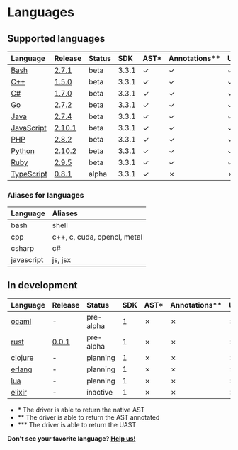 <!-- Code generated by 'make languages' DO NOT EDIT. -->
# Languages

## Supported languages

| Language   | Release | Status | SDK  | AST\* | Annotations\*\* | UAST\*\*\* | Container | Maintainer |
| :--------- | :------ | :----- | :--- | :--- | :------------- | :----- | :-------- | :--------- |
| [Bash](https://github.com/bblfsh/bash-driver) | [2.7.1](https://github.com/bblfsh/bash-driver/releases/tag/v2.7.1) | beta | 3.3.1 | ✓ | ✓ | ✓ | [✓](https://hub.docker.com/r/bblfsh/bash-driver/) | [bzz](https://github.com/bzz) |
| [C++](https://github.com/bblfsh/cpp-driver) | [1.5.0](https://github.com/bblfsh/cpp-driver/releases/tag/v1.5.0) | beta | 3.3.1 | ✓ | ✓ | ✓ | [✓](https://hub.docker.com/r/bblfsh/cpp-driver/) | [ncordon](https://github.com/ncordon) |
| [C#](https://github.com/bblfsh/csharp-driver) | [1.7.0](https://github.com/bblfsh/csharp-driver/releases/tag/v1.7.0) | beta | 3.3.1 | ✓ | ✓ | ✓ | [✓](https://hub.docker.com/r/bblfsh/csharp-driver/) | [dennwc](https://github.com/dennwc) |
| [Go](https://github.com/bblfsh/go-driver) | [2.7.2](https://github.com/bblfsh/go-driver/releases/tag/v2.7.2) | beta | 3.3.1 | ✓ | ✓ | ✓ | [✓](https://hub.docker.com/r/bblfsh/go-driver/) | [dennwc](https://github.com/dennwc) |
| [Java](https://github.com/bblfsh/java-driver) | [2.7.4](https://github.com/bblfsh/java-driver/releases/tag/v2.7.4) | beta | 3.3.1 | ✓ | ✓ | ✓ | [✓](https://hub.docker.com/r/bblfsh/java-driver/) | [ncordon](https://github.com/ncordon) |
| [JavaScript](https://github.com/bblfsh/javascript-driver) | [2.10.1](https://github.com/bblfsh/javascript-driver/releases/tag/v2.10.1) | beta | 3.3.1 | ✓ | ✓ | ✓ | [✓](https://hub.docker.com/r/bblfsh/javascript-driver/) | [kuba--](https://github.com/kuba--) |
| [PHP](https://github.com/bblfsh/php-driver) | [2.8.2](https://github.com/bblfsh/php-driver/releases/tag/v2.8.2) | beta | 3.3.1 | ✓ | ✓ | ✓ | [✓](https://hub.docker.com/r/bblfsh/php-driver/) | [kuba--](https://github.com/kuba--) |
| [Python](https://github.com/bblfsh/python-driver) | [2.10.2](https://github.com/bblfsh/python-driver/releases/tag/v2.10.2) | beta | 3.3.1 | ✓ | ✓ | ✓ | [✓](https://hub.docker.com/r/bblfsh/python-driver/) | [dennwc](https://github.com/dennwc) |
| [Ruby](https://github.com/bblfsh/ruby-driver) | [2.9.5](https://github.com/bblfsh/ruby-driver/releases/tag/v2.9.5) | beta | 3.3.1 | ✓ | ✓ | ✓ | [✓](https://hub.docker.com/r/bblfsh/ruby-driver/) | [bzz](https://github.com/bzz) |
| [TypeScript](https://github.com/bblfsh/typescript-driver) | [0.8.1](https://github.com/bblfsh/typescript-driver/releases/tag/v0.8.1) | alpha | 3.3.1 | ✓ | ✗ | ✗ | [✓](https://hub.docker.com/r/bblfsh/typescript-driver/) | [kuba--](https://github.com/kuba--) |

### Aliases for languages

| Language | Aliases |
| :--- | :--- |
| bash | shell |
| cpp | c++, c, cuda, opencl, metal |
| csharp | c# |
| javascript | js, jsx |

## In development

| Language   | Release | Status | SDK  | AST\* | Annotations\*\* | UAST\*\*\* | Container | Maintainer |
| :--------- | :------ | :----- | :--- | :--- | :------------- | :----- | :-------- | :--------- |
| [ocaml](https://github.com/bblfsh/ocaml-driver) | - | pre-alpha | 1 | ✗ | ✗ | ✗ | ✗ | - |
| [rust](https://github.com/bblfsh/rust-driver) | [0.0.1](https://github.com/bblfsh/rust-driver/releases/tag/v0.0.1) | pre-alpha | 1 | ✗ | ✗ | ✗ | [✓](https://hub.docker.com/r/bblfsh/rust-driver/) | [ncordon](https://github.com/ncordon) |
| [clojure](https://github.com/bblfsh/clojure-driver) | - | planning | 1 | ✗ | ✗ | ✗ | ✗ | [creachadair](https://github.com/creachadair) |
| [erlang](https://github.com/bblfsh/erlang-driver) | - | planning | 1 | ✗ | ✗ | ✗ | ✗ | [bzz](https://github.com/bzz) |
| [lua](https://github.com/bblfsh/lua-driver) | - | planning | 1 | ✗ | ✗ | ✗ | ✗ | [creachadair](https://github.com/creachadair) |
| [elixir](https://github.com/bblfsh/elixir-driver) | - | inactive | 1 | ✗ | ✗ | ✗ | ✗ | [kuba--](https://github.com/kuba--) |

* \* The driver is able to return the native AST
* \*\* The driver is able to return the AST annotated
* \*\*\* The driver is able to return the UAST

**Don't see your favorite language? [Help us!](join-the-community.md)**

